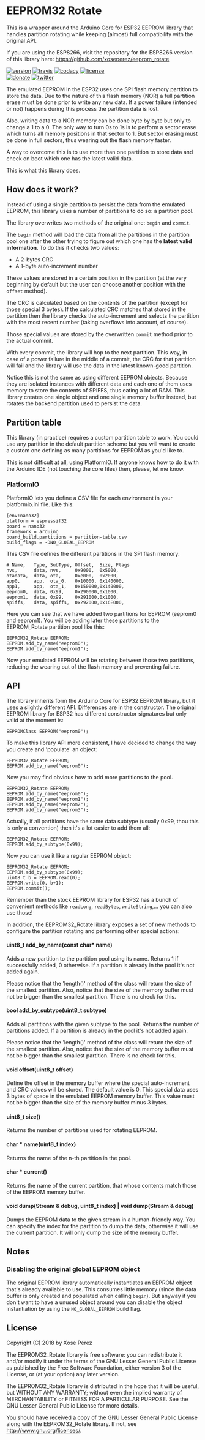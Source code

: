 # EEPROM32 Rotate

This is a wrapper around the Arduino Core for ESP32 EEPROM library that handles partition rotating while keeping (almost) full compatibility with the original API.

If you are using the ESP8266, visit the repository for the ESP8266 version of this library here: https://github.com/xoseperez/eeprom_rotate

[![version](https://img.shields.io/badge/version-0.9.2-brightgreen.svg)](CHANGELOG.md)
[![travis](https://travis-ci.org/xoseperez/eeprom32_rotate.svg?branch=master)](https://travis-ci.org/xoseperez/eeprom32_rotate)
[![codacy](https://img.shields.io/codacy/grade/73a1774d4563493dbad4ebfaa55e0568/master.svg)](https://www.codacy.com/app/xoseperez/eeprom32_rotate/dashboard)
[![license](https://img.shields.io/github/license/xoseperez/EEPROM32_Rotate.svg)](LICENSE)
<br />
[![donate](https://img.shields.io/badge/donate-PayPal-blue.svg)](https://www.paypal.com/cgi-bin/webscr?cmd=_donations&business=xose%2eperez%40gmail%2ecom&lc=US&no_note=0&currency_code=EUR&bn=PP%2dDonationsBF%3abtn_donate_LG%2egif%3aNonHostedGuest)
[![twitter](https://img.shields.io/twitter/follow/xoseperez.svg?style=social)](https://twitter.com/intent/follow?screen_name=xoseperez)

The emulated EEPROM in the ESP32 uses one SPI flash memory partition to store the data. Due to the nature of this flash memory (NOR) a full partition erase must be done prior to write any new data. If a power failure (intended or not) happens during this process the partition data is lost.

Also, writing data to a NOR memory can be done byte by byte but only to change a 1 to a 0. The only way to turn 0s to 1s is to perform a sector erase which turns all memory positions in that sector to 1. But sector erasing must be done in full sectors, thus wearing out the flash memory faster.

A way to overcome this is to use more than one partition to store data and check on boot which one has the latest valid data.

This is what this library does.

## How does it work?

Instead of using a single partition to persist the data from the emulated EEPROM, this library uses a number of partitions to do so: a partition pool.

The library overwrites two methods of the original one: `begin` and `commit`.

The `begin` method will load the data from all the partitions in the partition pool one after the other trying to figure out which one has the **latest valid information**. To do
this it checks two values:

* A 2-bytes CRC
* A 1-byte auto-increment number

These values are stored in a certain position in the partition (at the very beginning by default but the user can choose another position with the `offset` method).

The CRC is calculated based on the contents of the partition (except for those special 3 bytes). If the calculated CRC matches that stored in the partition then the library checks the auto-increment and selects the partition with the most recent number (taking overflows into account, of course).

Those special values are stored by the overwritten `commit` method prior to the actual commit.

With every commit, the library will hop to the next partition. This way, in case of a power failure in the middle of a commit, the CRC for that partition will fail and the library will use the data in the latest known-good partition.

Notice this is not the same as using different EEPROM objects. Because they are isolated instances with different data and each one of them uses memory to store the contents of SPIFFS, thus eating a lot of RAM. This library creates one single object and one single memory buffer instead, but rotates the backend partition used to persist the data.

## Partition table

This library (in practice) requires a custom partition table to work. You could use any partition in the default partition scheme but you will want to create a custom one defining as many partitions for EEPROM as you'd like to.

This is not difficult at all, using PlatformIO. If anyone knows how to do it with the Arduino IDE (not touching the core files) then, please, let me know.

### PlatformIO

PlatformIO lets you define a CSV file for each environment in your platformio.ini file. Like this:

```
[env:nano32]
platform = espressif32
board = nano32
framework = arduino
board_build.partitions = partition-table.csv
build_flags = -DNO_GLOBAL_EEPROM
```

This CSV file defines the different partitions in the SPI flash memory:

```
# Name,   Type, SubType, Offset,  Size, Flags
nvs,      data, nvs,     0x9000,  0x5000,
otadata,  data, ota,     0xe000,  0x2000,
app0,     app,  ota_0,   0x10000, 0x140000,
app1,     app,  ota_1,   0x150000,0x140000,
eeprom0,  data, 0x99,    0x290000,0x1000,
eeprom1,  data, 0x99,    0x291000,0x1000,
spiffs,   data, spiffs,  0x292000,0x16E000,
```

Here you can see that we have added two partitions for EEPROM (eeprom0 and eeprom1). You will be adding later these partitions to the EEPROM_Rotate partition pool like this:

```
EEPROM32_Rotate EEPROM;
EEPROM.add_by_name("eeprom0");
EEPROM.add_by_name("eeprom1");
```

Now your emulated EEPROM will be rotating between those two partitions, reducing the wearing out of the flash memory and preventing failure.

## API

The library inherits form the Arduino Core for ESP32 EEPROM library, but it uses a slightly different API. Differences are in the constructor. The original EEPROM library for ESP32 has different constructor signatures but only valid at the moment is:

```
EEPROMClass EEPROM("eeprom0");
```

To make this library API more consistent, I have decided to change the way you create and 'populate' an object:

```
EEPROM32_Rotate EEPROM;
EEPROM.add_by_name("eeprom0");
```

Now you may find obvious how to add more partitions to the pool.

```
EEPROM32_Rotate EEPROM;
EEPROM.add_by_name("eeprom0");
EEPROM.add_by_name("eeprom1");
EEPROM.add_by_name("eeprom2");
EEPROM.add_by_name("eeprom3");
```

Actually, if all partitions have the same data subtype (usually 0x99, thou this is only a convention) then it's a lot easier to add them all:

```
EEPROM32_Rotate EEPROM;
EEPROM.add_by_subtype(0x99);
```

Now you can use it like a regular EEPROM object:

```
EEPROM32_Rotate EEPROM;
EEPROM.add_by_subtype(0x99);
uint8_t b = EEPROM.read(0);
EEPROM.write(0, b+1);
EEPROM.commit();
```

Remember than the stock EEPROM library for ESP32 has a bunch of convenient methods like `readLong`, `readBytes`, `writeString`,... you can also use those!

In addition, the EEPROM32_Rotate library exposes a set of new methods to configure the partition rotating and performing other special actions:

#### uint8_t add_by_name(const char* name)

Adds a new partition to the partition pool using its name. Returns 1 if successfully added, 0 otherwise. If a partition is already in the pool it's not added again.

Please notice that the 'length()' method of the class will return the size of the smallest partition. Also, notice that the size of the memory buffer must not be bigger than the smallest partition. There is no check for this.

#### bool add_by_subtype(uint8_t subtype)

Adds all partitions with the given subtype to the pool. Returns the number of partitions added. If a partition is already in the pool it's not added again.

Please notice that the 'length()' method of the class will return the size of the smallest partition. Also, notice that the size of the memory buffer must not be bigger than the smallest partition. There is no check for this.

#### void offset(uint8_t offset)

Define the offset in the memory buffer where the special auto-increment and CRC values will be stored. The default value is 0. This special data uses 3 bytes of space in the emulated EEPROM memory buffer. This value must not be bigger than the size of the memory buffer minus 3 bytes.

#### uint8_t size()

Returns the number of partitions used for rotating EEPROM.

#### char * name(uint8_t index)

Returns the name of the n-th partition in the pool.

#### char * current()

Returns the name of the current partition, that whose contents match those of the EEPROM memory buffer.

#### void dump(Stream & debug, uint8_t index) | void dump(Stream & debug)

Dumps the EEPROM data to the given stream in a human-friendly way. You can specify the index for the partition to dump the data, otherwise it will use the current partition. It will only dump the size of the memory buffer.

## Notes

### Disabling the original global EEPROM object

The original EEPROM library automatically instantiates an EEPROM object that's
already available to use. This consumes little memory (since the data buffer is
only created and populated when calling `begin`). But anyway if you don't want to
have a unused object around you can disable the object instantiation by using
the `NO_GLOBAL_EEPROM` build flag.

## License

Copyright (C) 2018 by Xose Pérez <xose dot perez at gmail dot com>

The EEPROM32_Rotate library is free software: you can redistribute it and/or modify
it under the terms of the GNU Lesser General Public License as published by
the Free Software Foundation, either version 3 of the License, or
(at your option) any later version.

The EEPROM32_Rotate library is distributed in the hope that it will be useful,
but WITHOUT ANY WARRANTY; without even the implied warranty of
MERCHANTABILITY or FITNESS FOR A PARTICULAR PURPOSE.  See the
GNU Lesser General Public License for more details.

You should have received a copy of the GNU Lesser General Public License
along with the EEPROM32_Rotate library.  If not, see <http://www.gnu.org/licenses/>.
